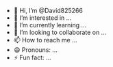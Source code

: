 - 👋 Hi, I’m @David825266
- 👀 I’m interested in ...
- 🌱 I’m currently learning ...
- 💞️ I’m looking to collaborate on ...
- 📫 How to reach me ...
- 😄 Pronouns: ...
- ⚡ Fun fact: ...

<!---
David825266/David825266 is a ✨ special ✨ repository because its `README.md` (this file) appears on your GitHub profile.
You can click the Preview link to take a look at your changes.
--->

